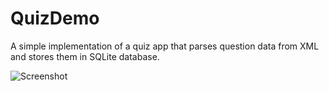 # QuizDemo
A simple implementation of a quiz app that parses question data from XML and stores them in SQLite database.

![Screenshot](https://cloud.githubusercontent.com/assets/6756987/6928936/3145b9a6-d7ac-11e4-9a26-12f81f1dd37c.jpg)
